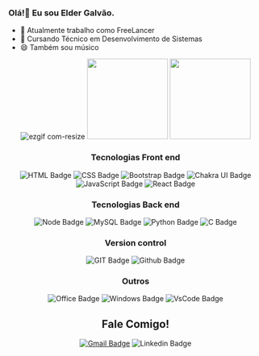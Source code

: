 ### Olá!👋 Eu sou Elder Galvão.
- 🔭 Atualmente trabalho como FreeLancer
- 🌱 Cursando Técnico em Desenvolvimento de Sistemas
- 😄 Também sou músico
<div align="center">
  
  ![ezgif com-resize](https://github.com/3lder7/3lder7/assets/114260709/cb68b476-df73-440d-a3f0-f191b56dfa27)
  <img height="160em" src="https://github-readme-stats-sigma-five.vercel.app/api?username=3lder7&show_icons=true&theme=tokyonight&include_all_commits=true&count_private=true"/>
  <img height="160Em" src="https://github-readme-stats-sigma-five.vercel.app/api/top-langs/?username=3lder7&layout=compact&langs_count=16&theme=tokyonight"/>
  
</div>
  

<div align="center">

  ### Tecnologias Front end
  ![HTML Badge](https://img.shields.io/badge/HTML5-E34F26?style=for-the-badge&logo=html5&logoColor=white)
  ![CSS Badge](https://img.shields.io/badge/CSS3-1572B6?style=for-the-badge&logo=css3&logoColor=white)
  ![Bootstrap Badge](https://img.shields.io/badge/Bootstrap-563D7C?style=for-the-badge&logo=bootstrap&logoColor=white)
  ![Chakra UI Badge](https://img.shields.io/badge/Chakra--UI-319795?style=for-the-badge&logo=chakra-ui&logoColor=white)
  ![JavaScript Badge](https://img.shields.io/badge/JavaScript-323330?style=for-the-badge&logo=javascript&logoColor=F7DF1E)
  ![React Badge](https://img.shields.io/badge/React-20232A?style=for-the-badge&logo=react&logoColor=61DAFB)
  ### Tecnologias Back end
  ![Node Badge](https://img.shields.io/badge/Node.js-339933?style=for-the-badge&logo=nodedotjs&logoColor=white)
  ![MySQL Badge](https://img.shields.io/badge/MySQL-00000F?style=for-the-badge&logo=mysql&logoColor=white)
  ![Python Badge](https://img.shields.io/badge/Python-14354C?style=for-the-badge&logo=python&logoColor=white)
  ![C Badge](https://img.shields.io/badge/C-00599C?style=for-the-badge&logo=c&logoColor=white)
  ### Version control
  ![GIT Badge](https://img.shields.io/badge/Git-F05032?style=for-the-badge&logo=git&logoColor=white)
  ![Github Badge](https://img.shields.io/badge/GitHub-100000?style=for-the-badge&logo=github&logoColor=white)
  ### Outros
  ![Office Badge](https://img.shields.io/badge/Microsoft_Office-D83B01?style=for-the-badge&logo=microsoft-office&logoColor=white)
  ![Windows Badge](https://img.shields.io/badge/Windows-0078D6?style=for-the-badge&logo=windows&logoColor=white)
  ![VsCode Badge](https://img.shields.io/badge/Visual_Studio_Code-0078D4?style=for-the-badge&logo=visual%20studio%20code&logoColor=white)
  ## Fale Comigo!
  [![Gmail Badge](https://img.shields.io/badge/Gmail-D14836?style=for-the-badge&logo=gmail&logoColor=white)](mailto:eldergalvao07@gmail.com)
  ![Linkedin Badge](https://img.shields.io/badge/LinkedIn-0077B5?style=for-the-badge&logo=linkedin&logoColor=white)
  
